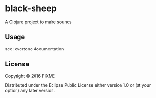 # black-sheep

A Clojure project to make sounds

## Usage

see: overtone documentation

## License

Copyright © 2016 FIXME

Distributed under the Eclipse Public License either version 1.0 or (at
your option) any later version.
